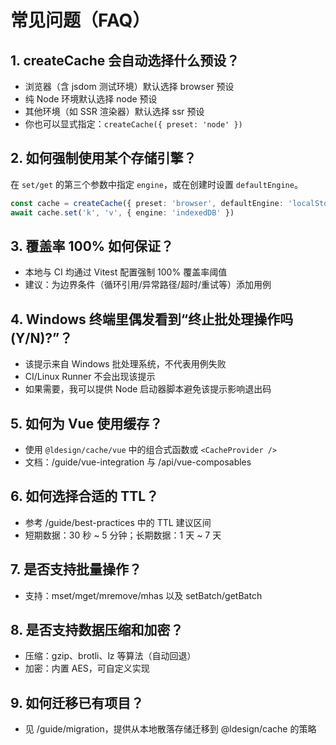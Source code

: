 # 常见问题（FAQ）

## 1. createCache 会自动选择什么预设？
- 浏览器（含 jsdom 测试环境）默认选择 browser 预设
- 纯 Node 环境默认选择 node 预设
- 其他环境（如 SSR 渲染器）默认选择 ssr 预设
- 你也可以显式指定：`createCache({ preset: 'node' })`

## 2. 如何强制使用某个存储引擎？
在 `set/get` 的第三个参数中指定 `engine`，或在创建时设置 `defaultEngine`。

```ts
const cache = createCache({ preset: 'browser', defaultEngine: 'localStorage' })
await cache.set('k', 'v', { engine: 'indexedDB' })
```

## 3. 覆盖率 100% 如何保证？
- 本地与 CI 均通过 Vitest 配置强制 100% 覆盖率阈值
- 建议：为边界条件（循环引用/异常路径/超时/重试等）添加用例

## 4. Windows 终端里偶发看到“终止批处理操作吗(Y/N)?”？
- 该提示来自 Windows 批处理系统，不代表用例失败
- CI/Linux Runner 不会出现该提示
- 如果需要，我可以提供 Node 启动器脚本避免该提示影响退出码

## 5. 如何为 Vue 使用缓存？
- 使用 `@ldesign/cache/vue` 中的组合式函数或 `<CacheProvider />`
- 文档：/guide/vue-integration 与 /api/vue-composables

## 6. 如何选择合适的 TTL？
- 参考 /guide/best-practices 中的 TTL 建议区间
- 短期数据：30 秒 ~ 5 分钟；长期数据：1 天 ~ 7 天

## 7. 是否支持批量操作？
- 支持：mset/mget/mremove/mhas 以及 setBatch/getBatch

## 8. 是否支持数据压缩和加密？
- 压缩：gzip、brotli、lz 等算法（自动回退）
- 加密：内置 AES，可自定义实现

## 9. 如何迁移已有项目？
- 见 /guide/migration，提供从本地散落存储迁移到 @ldesign/cache 的策略

